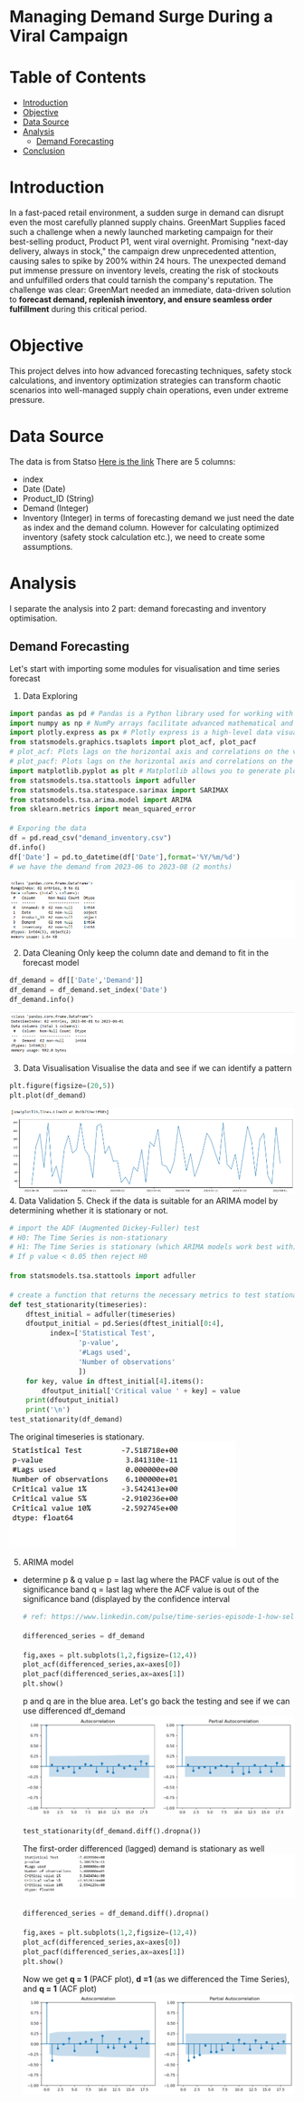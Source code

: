 # Managing Demand Surge During a Viral Campaign

# Table of Contents
- [Introduction](#Introduction)
- [Objective](#Objective)
- [Data Source](#Data-Source)
- [Analysis](#Analysis)
  - [Demand Forecasting](#Demand-Forecasting)
- [Conclusion](#Conclusion)

# Introduction
In a fast-paced retail environment, a sudden surge in demand can disrupt even the most carefully planned supply chains. GreenMart Supplies faced such a challenge when a newly launched marketing campaign for their best-selling product, Product P1, went viral overnight. Promising "next-day delivery, always in stock," the campaign drew unprecedented attention, causing sales to spike by 200% within 24 hours.
The unexpected demand put immense pressure on inventory levels, creating the risk of stockouts and unfulfilled orders that could tarnish the company's reputation. The challenge was clear: GreenMart needed an immediate, data-driven solution to **forecast demand, replenish inventory, and ensure seamless order fulfillment** during this critical period.

# Objective
This project delves into how advanced forecasting techniques, safety stock calculations, and inventory optimization strategies can transform chaotic scenarios into well-managed supply chain operations, even under extreme pressure.

# Data Source
The data is from Statso [Here is the link]([https://github.com/your-repo-link](https://statso.io/inventory-optimization-case-study/))
There are 5 columns:
- index
- Date (Date)
- Product_ID (String)
- Demand (Integer)
- Inventory (Integer)
in terms of forecasting demand we just need the date as index and the demand column.
However for calculating optimized inventory (safety stock calculation etc.), we need to create some assumptions.

# Analysis
I separate the analysis into 2 part: demand forecasting and inventory optimisation.

## Demand Forecasting
Let's start with importing some modules for visualisation and time series forecast

1. Data Exploring
  ```python
  import pandas as pd # Pandas is a Python library used for working with data sets. It has functions for analyzing, cleaning, exploring, and manipulating data.
  import numpy as np # NumPy arrays facilitate advanced mathematical and other types of operations on large numbers of data
  import plotly.express as px # Plotly express is a high-level data visualization package that allows you to create interactive plots with very little code
  from statsmodels.graphics.tsaplots import plot_acf, plot_pacf
  # plot_acf: Plots lags on the horizontal axis and correlations on the vertical axis 
  # plot_pacf: Plots lags on the horizontal axis and correlations on the vertical axis. It also allows you to specify the calculation method, such as Yule Walker, Levinson-Durbin recursion, or regression of time series on lags
  import matplotlib.pyplot as plt # Matplotlib allows you to generate plots, histograms, bar charts, scatter plots, etc
  from statsmodels.tsa.stattools import adfuller
  from statsmodels.tsa.statespace.sarimax import SARIMAX
  from statsmodels.tsa.arima.model import ARIMA
  from sklearn.metrics import mean_squared_error
  
  # Exporing the data
  df = pd.read_csv("demand_inventory.csv")
  df.info()
  df['Date'] = pd.to_datetime(df['Date'],format='%Y/%m/%d')
  # we have the demand from 2023-06 to 2023-08 (2 months)
  
  ```
![figure 1.](assets/image/1.png)

2. Data Cleaning
   Only keep the column date and demand to fit in the forecast model
  ```python
  df_demand = df[['Date','Demand']]
  df_demand = df_demand.set_index('Date')
  df_demand.info()
  ```
![figure 2.](assets/image/2.png)

3. Data Visualisation
   Visualise the data and see if we can identify a pattern
  ```python
  plt.figure(figsize=(20,5))
  plt.plot(df_demand)
  ```
![figure 3.](assets/image/3.png)
4. Data Validation
5. Check if the data is suitable for an ARIMA model by determining whether it is stationary or not.

```python
# import the ADF (Augmented Dickey-Fuller) test
# H0: The Time Series is non-stationary
# H1: The Time Series is stationary (which ARIMA models work best with)
# If p value < 0.05 then reject H0

from statsmodels.tsa.stattools import adfuller

# create a function that returns the necessary metrics to test stationarity
def test_stationarity(timeseries):
    dftest_initial = adfuller(timeseries)
    dfoutput_initial = pd.Series(dftest_initial[0:4], 
          index=['Statistical Test', 
                 'p-value', 
                 '#Lags used', 
                 'Number of observations'
                 ])
    for key, value in dftest_initial[4].items():
        dfoutput_initial['Critical value ' + key] = value
    print(dfoutput_initial)
    print('\n')
test_stationarity(df_demand)
```
The original timeseries is stationary.
![figure 4.](assets/image/4.png)

5. ARIMA model
  - determine p & q value
    p = last lag where the PACF value is out of the significance band
    q = last lag where the ACF value is out of the significance band (displayed by the confidence interval
    ```python
    # ref: https://www.linkedin.com/pulse/time-series-episode-1-how-select-correct-sarima-vasilis-kalyvas-jqcjf/
    
    differenced_series = df_demand
    
    fig,axes = plt.subplots(1,2,figsize=(12,4))
    plot_acf(differenced_series,ax=axes[0])
    plot_pacf(differenced_series,ax=axes[1])
    plt.show()
    ```
    p and q are in the blue area. Let's go back the testing and see if we can use differenced df_demand
    ![figure 5.](assets/image/5.png)
    
    ```python
    test_stationarity(df_demand.diff().dropna())
    ```
    The first-order differenced (lagged) demand is stationary as well
    ![figure 6.](assets/image/6.png)

    ```python
    differenced_series = df_demand.diff().dropna()
    
    fig,axes = plt.subplots(1,2,figsize=(12,4))
    plot_acf(differenced_series,ax=axes[0])
    plot_pacf(differenced_series,ax=axes[1])
    plt.show()
    
    ```
    Now we get **q = 1** (PACF plot), **d =1** (as we differenced the Time Series), and **q = 1** (ACF plot)
    ![figure 7.](assets/image/7.png)

